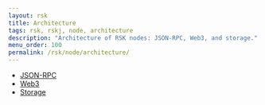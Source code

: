 ```yaml
---
layout: rsk
title: Architecture
tags: rsk, rskj, node, architecture
description: "Architecture of RSK nodes: JSON-RPC, Web3, and storage."
menu_order: 100
permalink: /rsk/node/architecture/
---
```


<ul>
  <li><a href="/rsk/node/architecture/json-rpc/">JSON-RPC</a></li>
  <li><a href="https://web3js.readthedocs.io/en/v1.2.0/" target="_blank">Web3</a></li>
  <li><a href="https://blog.rsk.co/noticia/towards-higher-onchain-scalability-with-the-unitrie/" target="_blank">Storage</a></li>
</ul>
